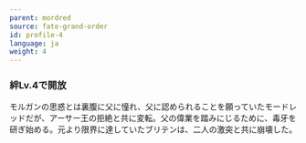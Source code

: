 ```yaml
---
parent: mordred
source: fate-grand-order
id: profile-4
language: ja
weight: 4
---
```


### 絆Lv.4で開放

モルガンの思惑とは裏腹に父に憧れ、父に認められることを願っていたモードレッドだが、アーサー王の拒絶と共に変転。父の偉業を踏みにじるために、毒牙を研ぎ始める。元より限界に達していたブリテンは、二人の激突と共に崩壊した。
